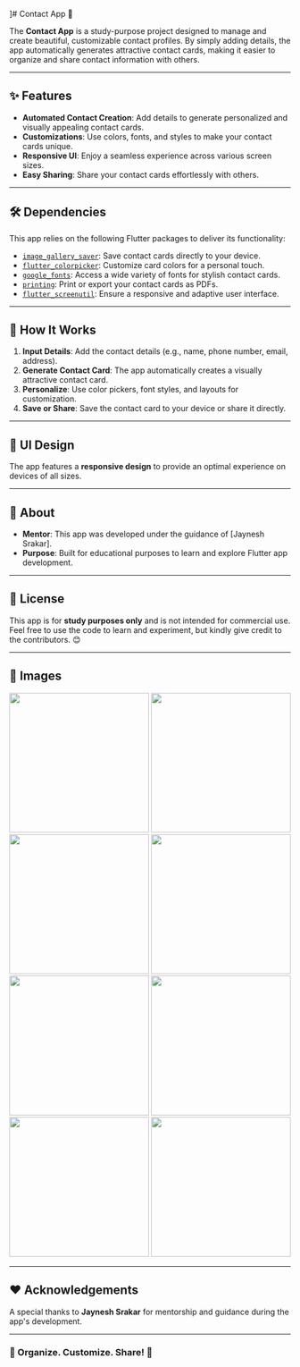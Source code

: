 ]# Contact App 📇

The **Contact App** is a study-purpose project designed to manage and create beautiful, customizable contact profiles. By simply adding details, the app automatically generates attractive contact cards, making it easier to organize and share contact information with others.

---

## ✨ Features

- **Automated Contact Creation**: Add details to generate personalized and visually appealing contact cards.
- **Customizations**: Use colors, fonts, and styles to make your contact cards unique.
- **Responsive UI**: Enjoy a seamless experience across various screen sizes.
- **Easy Sharing**: Share your contact cards effortlessly with others.

---

## 🛠️ Dependencies

This app relies on the following Flutter packages to deliver its functionality:

- [`image_gallery_saver`](https://pub.dev/packages/image_gallery_saver): Save contact cards directly to your device.
- [`flutter_colorpicker`](https://pub.dev/packages/flutter_colorpicker): Customize card colors for a personal touch.
- [`google_fonts`](https://pub.dev/packages/google_fonts): Access a wide variety of fonts for stylish contact cards.
- [`printing`](https://pub.dev/packages/printing): Print or export your contact cards as PDFs.
- [`flutter_screenutil`](https://pub.dev/packages/flutter_screenutil): Ensure a responsive and adaptive user interface.

---

## 🚀 How It Works

1. **Input Details**: Add the contact details (e.g., name, phone number, email, address).
2. **Generate Contact Card**: The app automatically creates a visually attractive contact card.
3. **Personalize**: Use color pickers, font styles, and layouts for customization.
4. **Save or Share**: Save the contact card to your device or share it directly.

---

## 📱 UI Design

The app features a **responsive design** to provide an optimal experience on devices of all sizes.

---

## 📖 About

- **Mentor**: This app was developed under the guidance of [Jaynesh Srakar].
- **Purpose**: Built for educational purposes to learn and explore Flutter app development.

---

## 📝 License

This app is for **study purposes only** and is not intended for commercial use. Feel free to use the code to learn and experiment, but kindly give credit to the contributors. 😊

---

## 📝 Images

<img src ="https://github.com/user-attachments/assets/5f3e980d-2557-4b43-b6ff-362b83b2d978" width = "250">
<img src ="https://github.com/user-attachments/assets/aa1ef10a-cf5f-42b4-8beb-f5fe6f3db6f8" width = "250">
<img src ="https://github.com/user-attachments/assets/b30b7427-ba9e-42d4-b049-33cee4811900" width = "250">
<img src ="https://github.com/user-attachments/assets/158fbef3-f67a-4931-b1da-a3d4dd014c91" width = "250">
<img src ="https://github.com/user-attachments/assets/acf101b4-0a15-47ec-97d4-3b259b5084fd" width = "250">
<img src ="https://github.com/user-attachments/assets/cc4071f7-09ec-4880-a974-2cbb5ad3ecbf" width = "250">
<img src ="https://github.com/user-attachments/assets/79528449-08d4-4025-8f38-b9b906415f5e" width = "250">
<img src ="https://github.com/user-attachments/assets/3bdb4770-63a6-47a8-8414-f20a60e29838" width = "250">

---

## ❤️ Acknowledgements

A special thanks to **Jaynesh Srakar** for mentorship and guidance during the app's development.

---

### 📇 Organize. Customize. Share! 📇
